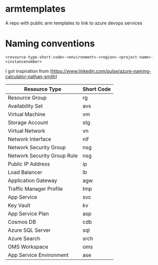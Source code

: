 # armtemplates
A repo with public arm templates to link to azure devops services

# Naming conventions

```
<resource-type-short-code>-<environment>-<region>-<project-name>-<instancenumber>
```

I got inspiration from (https://www.linkedin.com/pulse/azure-naming-calculator-nathan-smith) 

|Resource Type              |Short Code|
|---------------------------|----------|
|Resource Group             |rg        |
|Availability Set           |avs       |
|Virtual Machine            |vm        |
|Storage Account            |stg       |
|Virtual Network            |vn        |
|Network Interface          |nif       |
|Network Security Group     |nsg       |
|Network Security Group Rule|nsg       |
|Public IP Address          |ip        |
|Load Balancer              |lb        |
|Application Gateway        |agw       |
|Traffic Manager Profile    |tmp       |
|App Service                |svc       |
|Key Vault                  |kv        |
|App Service Plan           |asp       |
|Cosmos DB                  |cdb       |
|Azure SQL Server           |sql       |
|Azure Search               |srch      |
|OMS Workspace              |oms       |
|App Service Environment    |ase       |
